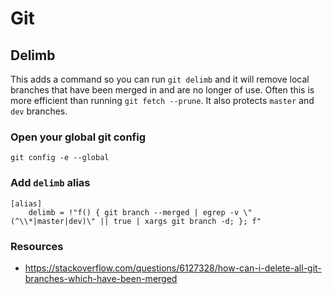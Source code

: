 # Git

## Delimb

This adds a command so you can run `git delimb` and it will remove local branches that have been merged in and are no longer of use. Often this is more efficient than running `git fetch --prune`. It also protects `master` and `dev` branches.

### Open your global git config

```shell
git config -e --global
```

### Add `delimb` alias

```shell
[alias]
	delimb = !"f() { git branch --merged | egrep -v \"(^\\*|master|dev)\" || true | xargs git branch -d; }; f"
```

### Resources

- <https://stackoverflow.com/questions/6127328/how-can-i-delete-all-git-branches-which-have-been-merged>
